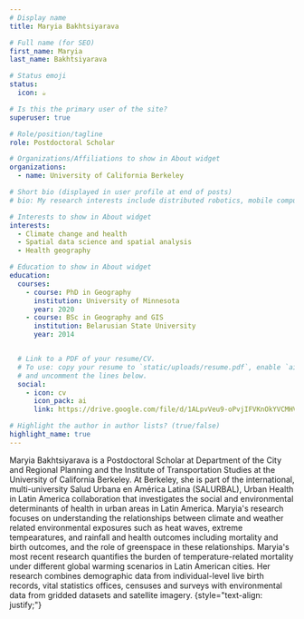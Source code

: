 ```yaml
---
# Display name
title: Maryia Bakhtsiyarava

# Full name (for SEO)
first_name: Maryia
last_name: Bakhtsiyarava

# Status emoji
status:
  icon: ☕️

# Is this the primary user of the site?
superuser: true

# Role/position/tagline
role: Postdoctoral Scholar 

# Organizations/Affiliations to show in About widget
organizations:
  - name: University of California Berkeley

# Short bio (displayed in user profile at end of posts)
# bio: My research interests include distributed robotics, mobile computing and programmable matter.

# Interests to show in About widget
interests:
  - Climate change and health
  - Spatial data science and spatial analysis
  - Health geography

# Education to show in About widget
education:
  courses:
    - course: PhD in Geography
      institution: University of Minnesota
      year: 2020
    - course: BSc in Geography and GIS
      institution: Belarusian State University
      year: 2014


  # Link to a PDF of your resume/CV.
  # To use: copy your resume to `static/uploads/resume.pdf`, enable `ai` icons in `params.yaml`,
  # and uncomment the lines below.
  social:
    - icon: cv
      icon_pack: ai
      link: https://drive.google.com/file/d/1ALpvVeu9-oPvjIFVKnOkYVCMHVFCfZwS/view?usp=sharing

# Highlight the author in author lists? (true/false)
highlight_name: true
---
```


Maryia Bakhtsiyarava is a Postdoctoral Scholar at Department of the City and Regional Planning and the Institute of Transportation Studies at the University of California Berkeley. At Berkeley, she is part of the international, multi-university Salud Urbana en América Latina (SALURBAL), Urban Health in Latin America collaboration that investigates the social and environmental determinants of health in urban areas in Latin America. Maryia's research focuses on understanding the relationships between climate and weather related environmental exposures such as heat waves, extreme tempearatures, and rainfall and health outcomes including mortality and birth outcomes, and the role of greenspace in these relationships. Maryia's most recent research quantifies the burden of temperature-related mortality under different global warming scenarios in Latin American cities. Her research combines demographic data from individual-level live birth records, vital statistics offices, censuses and surveys with environmental data from gridded datasets and satellite imagery.
{style="text-align: justify;"}